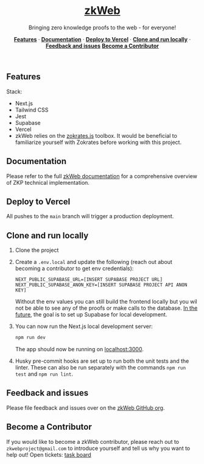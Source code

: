 <a href="https://www.zk-web.xyz/">
  <h1 align="center">zkWeb</h1>
</a>

<p align="center">
 Bringing zero knowledge proofs to the web - for everyone!
</p>

<p align="center">
  <a href="#features"><strong>Features</strong></a> ·
  <a href="#documentation"><strong>Documentation</strong></a> ·
  <a href="#deploy-to-vercel"><strong>Deploy to Vercel</strong></a> ·
  <a href="#clone-and-run-locally"><strong>Clone and run locally</strong></a> ·
  <a href="#feedback-and-issues"><strong>Feedback and issues</strong></a>
  <a href="#become-a-contributor"><strong>Become a Contributor</strong></a>
</p>
<br/>

## Features

 Stack:
  - Next.js
  - Tailwind CSS
  - Jest
  - Supabase
  - Vercel
  - zkWeb relies on the [zokrates.js](https://zokrates.github.io/toolbox/zokrates_js.html) toolbox. It would be beneficial to familiarize yourself with Zokrates before working with this project.


## Documentation

Please refer to the full [zkWeb documentation](https://sarah-m-benson.notion.site/sarah-m-benson/zkWeb-User-API-Documentation-8f183fe4d3a14fab845918bd8237b109#01ed3a7752f9488d9674b1c9509ba103) for a comprehensive overview of ZKP technical implementation.

## Deploy to Vercel

All pushes to the `main` branch will trigger a production deployment.

## Clone and run locally

1. Clone the project

2. Create a `.env.local` and update the following (reach out about becoming a contributor to get env credentials):

   ```
   NEXT_PUBLIC_SUPABASE_URL=[INSERT SUPABASE PROJECT URL]
   NEXT_PUBLIC_SUPABASE_ANON_KEY=[INSERT SUPABASE PROJECT API ANON KEY]
   ```

   Without the env values you can still build the frontend locally but you wil not be able to see any of the proofs or make calls to the database. [In the future](https://github.com/users/SarahMAmann/projects/1?pane=issue&itemId=51313816), the goal is to set up Supabase for local development.

3. You can now run the Next.js local development server:

   ```bash
   npm run dev
   ```

   The app should now be running on [localhost:3000](http://localhost:3000/).
  
4. Husky pre-commit hooks are set up to run both the unit tests and the linter. These can also be run separately with the commands `npm run test` and `npm run lint`.


## Feedback and issues

Please file feedback and issues over on the [zkWeb GitHub org](https://github.com/SarahMAmann/zkWeb/issues).

## Become a Contributor

If you would like to become a zkWeb contributor, please reach out to `zkwebproject@gmail.com` to introduce yourself and tell us why you want to help out!
Open tickets: [task board](https://github.com/users/SarahMAmann/projects/1)
